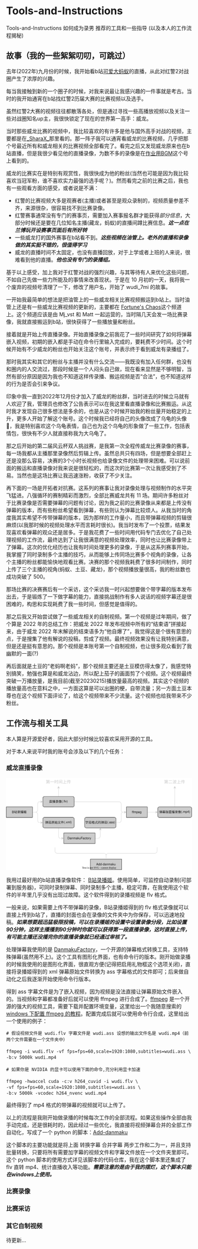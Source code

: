 # Tools-and-Instructions

Tools-and-Instructions 如何成为录男 推荐的工具和一些指导 (以及本人的工作流程揭秘)

## 故事（我的一些絮絮叨叨，可跳过）

去年(2022年)九月份的时候，我开始看b站[可爱大蚂蚁](https://space.bilibili.com/12695676/)的直播，从此对红警2对战圈产生了浓厚的兴趣。

每当我接触到新的一个圈子的时候，对我来说最让我感兴趣的一件事就是考古。当时的我开始通宵在b站找红警2历届大赛的比赛视频以及选手。

虽然红警2大赛的视频往往都散落各处，但是通过寻找一些高播放视频以及关注一些对战圈知名up主，我很快锁定了现在的世界第一高手：威龙。

当时那些威龙比赛的视频中，我比较喜欢的有许多是他与国外高手对战的视频，主要都是在[\_SharaX\_](https://space.bilibili.com/24322830)那里看的。那一阵子我可以通宵看威龙的比赛视频，几乎把那个号最近所有和威龙相关的比赛视频全部看完了。看完之后又发现威龙原来也在b站直播，但是我很少看见他的直播录像，为数不多的录像是在[作业用BGM](https://space.bilibili.com/8351235)这个号上看到的。

威龙的比赛实在是特别有观赏性，我很快成为他的粉丝(当然也可能是因为我比较喜欢当冠军粉，谁不喜欢实力最强的选手呢？)。然而看完之前的比赛之后，我也有一些观看方面的感受，或者说是不满：

- 红警的比赛视频大多是观赛者(主播)或者甚至是观众录制的，视频质量参差不齐，来源很杂，很容易找不到比赛录像。
- 红警赛事通常没有专门的赛事页，需要加入赛事报名群才能获得*部分信息*，大部分时候还是要在几位知名主播(藏龙，蚂蚁)的直播间蹲比赛信息。***这一点在兰博玩开设赛事页面后有所好转***
- 一些威龙打的国外赛事在b站看不到。***这些视频在油管上。老外的直播和录像做的其实挺不错的，很值得学习***
- 威龙的直播时间不太固定，也没有直播回放，对于上学或者上班的人来说，很难看到他的直播。***他也没有专门的录播组。***

基于以上感受，加上我对于红警对战的强烈兴趣，与其等待有人来优化这些问题，不如自己先做一些力所能及的事情来改善现状。于是在 10 月初的一天，我将我一个废弃的视频号清理了一下，修改了用户名，开始了 wudi_7mi 的故事。

一开始我最简单的想法是把油管上的一些威龙相关比赛视频搬运到b站上。当时油管上还是有一些威龙比赛视频的更新的，主要都在 [Fortune&#39;s Chaos](https://www.youtube.com/c/FortunesChaos)这个频道上。这个频道应该是由 Mj_vst 和 Matt 一起运营的，当时隔几天会发一场比赛录像，我就直接搬运到b站，很快获得了一些播放量和粉丝。

接着就是开始上传直播录像。开始直播录像之前我花了一些时间研究了如何将弹幕嵌入视频，初期的嵌入都是手动在命令行里输入完成的，要耗费不少时间。这个时候开始有不少威龙的粉丝也开始关注这个账号，并表示终于看到威龙有录播组了。

那时我其实和其它的粉丝与主播并没有什么交流——我既没有加入任何群，也没有和圈内的人交流过，那段时候是一个人闷头自己做，现在看来显然是不够明智，当然有部分原因是因为我也不知道这样传录播、搬运视频是否“合法”，也不知道这样的行为是否会引来争议。

印象中我一直到2022年12月份才加入了威龙的粉丝群，当时进去的时候立马就有人欢迎了我，管理员也修改了公告表示可以在我这里看直播录像和比赛搬运。从这时我才发现自己很多想法是多余的，也是从这个时候开始我的粉丝量开始稳定的上升，更多人开始了解这个账号。这个时候我已经将自己的头像改成了乌龟的头像🐢，我是特别喜欢这个乌龟表情，自己也为这个乌龟的形象做了一些工作，包括表情包，很快有不少人就直接称我为大乌龟了。

那之后开始的第二届风云杯双人挑战赛，是我第一次全程传威龙比赛录像的赛事，每一场我都从主播那里录像然后剪辑上传。虽然总共只有四场，但是想要全部赶上还是没那么容易，决赛的3个小时长视频也给录像文件的处理带来困难。可以说前面的搬运和直播录像对我来说是很轻松的，而这次的比赛第一次让我感受到了不易。当然也是这场比赛让我迅速涨粉，收获了不少关注。

再下面的一场是开拓者对抗赛。这系列的赛事让我对录像处理与视频制作的水平突飞猛进。八强循环的赛制精彩而激烈，全部比赛威龙共有 11 场。期间许多粉丝对于比赛录像是否需要弹幕的问题有讨论，因为我之前的比赛录像从来都是上传没有弹幕的版本，而有些粉丝希望看到弹幕，有些则认为弹幕比较烦人。从我当时的角度我其实希望不传带弹幕的版本，因为那样的工作量小，而且带弹幕视频的剪辑很麻烦(以我那时候的视频处理水平而言耗时很长)。我当时发布了一个投票，结果发现喜欢看弹幕的观众还是居多。于是我花费了一些时间用代码专门去优化了自己处理视频的工作流，最终达到了让我很满意的视频处理效率，同时也让比赛录像带上了弹幕。这次的优化经历也让我有时间处理更多的录像，于是从这系列赛事开始，我掌握了同时录制多个主播的技巧，从而能够上传同场比赛多个视角的录像，让各个主播的粉丝都能愉快地观看比赛。决赛的那个视频我耗费了很多时间制作，同时上传了三个主播的视角(蚂蚁、土豆、藏龙)，那个视频播放量很高，我的粉丝数也成功突破了 500。

那场比赛的决赛赛后有一个采访，这个采访我一时兴起想要做个带字幕的版本发布出去，于是锻炼了一下做字幕的能力，直接挑战制作有多人说话的视频字幕还是很困难的，构思和实现耗费了我一些时间，但感觉是值得的。

那之后我又开始尝试做了一些威龙相关的自制视频。第一个视频是过年期间，做了个算是 2022 年的总结工作：把威龙 2022 年发布视频中所有的“结束语”拼接起来，由于威龙 2022 年末解说的结束语多为“他自爆了”，我觉得这是个很有意思的点，于是搜集了他有解说的投稿，剪成了视频。最终视频效果没有让我特别满意，但是还是挺有意思的。那个视频是本账号第一个自制视频，也让很多观众看到了我幽默的一面(?)

再后面就是土豆的“老蚂啊老蚂”，那个视频主要还是土豆模仿得太像了，我感觉特别搞笑，勉强也算是和威龙沾边，所以配上茄子的画面剪了个视频。这个视频最终突破一万播放量，是我目前(截至20230215)播放量最高的视频。其实这个视频的播放量高也在意料之中，一方面这算是可以出圈的梗，自带流量；另一方面土豆本尊也在这个视频下面评论了，给这个视频带来不少流量。这个视频也给我带来不少粉丝。

## 工作流与相关工具

本人算是开源爱好者，因此大部分时候比较喜欢采用开源的工具。

对于本人来说平时我的账号会涉及以下的几个任务：

### 威龙直播录像

![streamrecord](./assets/streamrecord.drawio.svg)

我用过最好用的b站直播录像软件： [B站录播姬](https://rec.danmuji.org/)。使用简单，可监控自动录制(可部署到服务器)，可同时录制弹幕、同时录制多个主播，稳定可靠，在我使用这个软件的半年里几乎没有出现过故障。这个软件得到的录播视频是 flv 格式。

一般来说，如果需要上传不带弹幕的录像，B站录播姬得到的 flv 格式录像就可以直接上传到b站了，直播的封面也会在录像的文件夹中为你保存，可以迅速地投稿。***如果想要超迅猛极限投稿，可以在录播姬的设置中设置录像分段，比如设置90分钟，这样主播播到90分钟时你就可以获得第一段直播录像，这时直接上传，有可能主播还没播完你的直播录像就已经通过审核了。***

处理弹幕我使用的是 [DanmakuFactory](https://github.com/hihkm/DanmakuFactory)，一个开源的弹幕格式转换工具，支持特殊弹幕(虽然用不上)。这个工具有图形化界面，也有命令行的版本。刚开始做录播的时候我使用的是图形化界面，很直观方便(记得把启用礼物框这个选项关闭)，直接将录播姬得到的 xml 弹幕原始文件转换为 ass 字幕格式的文件即可；后来做自动化之后我逐渐开始使用命令行版本。

得到 ass 字幕文件是为了嵌入视频，因为视频是没法直接让弹幕原始文件嵌入的。当视频和字幕都准备好后就可以使用 ffmpeg 进行合成了。[ffmpeg](https://ffmpeg.org) 是一个开源的强大的视频工具，需要下载并配置环境变量，这里给出一个我随意搜索的 [windows 下配置 ffmpeg 的教程](https://www.bilibili.com/read/cv13908332)。配置完成后就可以使用命令行合成，这里给出一个使用的例子：

```shell
# 假设视频文件是 wudi.flv 字幕文件是 wudi.ass 设想的输出文件名是 wudi.mp4（前两个文件需要在一个文件夹中）

ffmpeg -i wudi.flv -vf fps=fps=60,scale=1920:1080,subtitles=wudi.ass \
-b:v 5000k wudi.mp4

# 如果你是 NVIDIA 的显卡可以使用下面的命令,充分利用显卡加速

ffmpeg -hwaccel cuda -c:v h264_cuvid -i wudi.flv \
-vf fps=fps=60,scale=1920:1080,subtitles=wudi.ass \
-b:v 5000k -vcodec h264_nvenc wudi.mp4
```

最终得到了 mp4 格式的带弹幕的视频就可以上传了。

以上的流程是我刚开始做录播的时候每次工作的全部流程。如果这些操作全部由我手动完成，还是很耗时的，因此经过一些优化，我直接将视频弹幕合并的全部工作自动化，写成了一个 python 的脚本：[Add-danmaku](https://github.com/wudi-7mi/Add-danmaku)

这个脚本的主要功能就是将上面 转换字幕 合并字幕 两步工作和二为一，并且支持批量转换，只要将所有需要加字幕的视频文件和字幕文件放在一个文件夹里即可。这个 python 脚本的使用方式详见该脚本的代码仓库，我在这个脚本里还集成了 flv 直转 mp4、统计直播收入等功能。***需要注意的是由于我的摆烂，这个脚本只能在windows上使用。***

### 比赛录像

### 比赛采访

### 其它自制视频

待更新...

<!-- 随着粉丝的增多，一些意见与建议逐渐涌现，很感谢这些对我提出自己看法的粉丝，从大家的智慧中我也在不断地提取可行的改进方案，优化视频的制作流程以及提升质量。

待更新... -->
